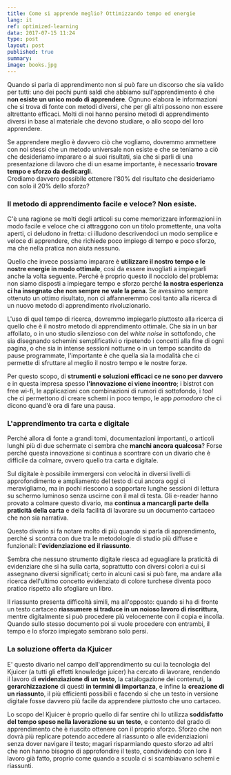 ```yaml
---
title: Come si apprende meglio? Ottimizzando tempo ed energie
lang: it
ref: optimized-learning
data: 2017-07-15 11:24
type: post
layout: post
published: true
summary:
image: books.jpg
---
```


Quando si parla di apprendimento non si può fare un discorso che sia valido per tutti: uno dei pochi punti saldi che abbiamo sull'apprendimento è che **non esiste un unico modo di apprendere**. Ognuno elabora le informazioni che si trova di fonte con metodi diversi, che per gli altri possono non essere altrettanto efficaci. Molti di noi hanno persino metodi di apprendimento diversi in base al materiale che devono studiare, o allo scopo del loro apprendere.


Se apprendere meglio è davvero ciò che vogliamo, dovremmo ammettere con noi stessi che un metodo universale non esiste e che se teniamo a ciò che desideriamo imparare o ai suoi risultati, sia che si parli di una presentazione di lavoro che di un esame importante, è necessario **trovare tempo e sforzo da dedicargli**.  
Crediamo davvero possibile ottenere l'80% del risultato che desideriamo con solo il 20% dello sforzo?

### Il metodo di apprendimento facile e veloce? Non esiste.

C'è una ragione se molti degli articoli su come memorizzare informazioni in modo facile e veloce che ci attraggono con un titolo promettente, una volta aperti, ci deludono in fretta: ci illudono descrivendoci un modo semplice e veloce di apprendere, che richiede poco impiego di tempo e poco sforzo, ma che nella pratica non aiuta nessuno.

Quello che invece possiamo imparare è **utilizzare il nostro tempo e le nostre energie in modo ottimale**, così da essere invogliati a impiegarli anche la volta seguente. Perché è proprio questo il nocciolo del problema: non siamo disposti a impiegare tempo e sforzo perché **la nostra esperienza ci ha insegnato che non sempre ne vale la pena**. Se avessimo sempre ottenuto un ottimo risultato, non ci affanneremmo così tanto alla ricerca di un nuovo metodo di apprendimento rivoluzionario.

L'uso di quel tempo di ricerca, dovremmo impiegarlo piuttosto alla ricerca di quello che è il nostro metodo di apprendimento ottimale. Che sia in un bar affollato, o in uno studio silenzioso con del *white noise* in sottofondo, che sia disegnando schemini semplificativi o ripetendo i concetti alla fine di ogni pagina, o che sia in intense sessioni notturne o in un tempo scandito da pause programmate, l'importante è che quella sia la modalità che ci permette di sfruttare al meglio il nostro tempo e le nostre forze.

Per questo scopo, di **strumenti e soluzioni efficaci ce ne sono per davvero** e in questa impresa spesso **l'innovazione ci viene incontro**; i bistrot con free wi-fi, le applicazioni con combinazioni di rumori di sottofondo, i *tool* che ci permettono di creare schemi in poco tempo, le app *pomodoro* che ci dicono quand'è ora di fare una pausa.

### L'apprendimento tra carta e digitale

Perché allora di fonte a grandi tomi, documentazioni importanti, o articoli lunghi più di due schermate ci sembra che **manchi ancora qualcosa**? Forse perché questa innovazione si continua a scontrare con un divario che è difficile da colmare, ovvero quello tra carta e digitale.

Sul digitale è possibile immergersi con velocità in diversi livelli di approfondimento e ampliamento del testo di cui ancora oggi ci meravigliamo, ma in pochi riescono a sopportare lunghe sessioni di lettura su schermo luminoso senza uscirne con il mal di testa. Gli e-reader hanno provato a colmare questo divario, ma **continua a mancargli parte della praticità della carta** e della facilità di lavorare su un documento cartaceo che non sia narrativa.

Questo divario si fa notare molto di più  quando si parla di apprendimento, perché si scontra con due tra le metodologie di studio più diffuse e funzionali: **l'evidenziazione ed il riassunto**.

Sembra che nessuno strumento digitale riesca ad eguagliare la praticità di evidenziare che si ha sulla carta, soprattutto con diversi colori a cui si assegnano diversi significati; certo in alcuni casi si può fare, ma andare alla ricerca dell'ultimo concetto evidenziato di colore turchese diventa poco pratico rispetto allo sfogliare un libro.

Il riassunto presenta difficoltà simili, ma all'opposto: quando si ha di fronte un testo cartaceo **riassumere si traduce in un noioso lavoro di riscrittura**, mentre digitalmente si può procedere più velocemente con il copia e incolla. Quando sullo stesso documento poi si vuole procedere con entrambi, il tempo e lo sforzo impiegato sembrano solo persi.

### La soluzione offerta da Kjuicer

E' questo divario nel campo dell'apprendimento su cui la tecnologia del Kjuicer (a tutti gli effetti knowledge juicer) ha cercato di lavorare, rendendo il lavoro di **evidenziazione di un testo**, la catalogazione dei contenuti, la **gerarchizzazione** di questi **in termini di importanza**, e infine la **creazione di un riassunto**, il più efficienti possibili e facendo sì che un testo in versione digitale fosse davvero più facile da apprendere piuttosto che uno cartaceo.

Lo scopo del Kjuicer è proprio quello di far sentire chi lo utilizza **soddisfatto del tempo speso nella lavorazione su un testo**, e contento del grado di apprendimento che è riuscito ottenere con il proprio sforzo. Sforzo che non dovrà più replicare potendo accedere al riassunto o alle evidenziazioni senza dover navigare il testo; magari risparmiando questo sforzo ad altri che non hanno bisogno di approfondire il testo, condividendo con loro il lavoro già fatto, proprio come quando a scuola ci si scambiavano schemi e riassunti.
